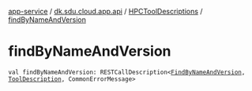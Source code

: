[app-service](../../index.md) / [dk.sdu.cloud.app.api](../index.md) / [HPCToolDescriptions](index.md) / [findByNameAndVersion](./find-by-name-and-version.md)

# findByNameAndVersion

`val findByNameAndVersion: RESTCallDescription<`[`FindByNameAndVersion`](../-find-by-name-and-version/index.md)`, `[`ToolDescription`](../-tool-description/index.md)`, CommonErrorMessage>`